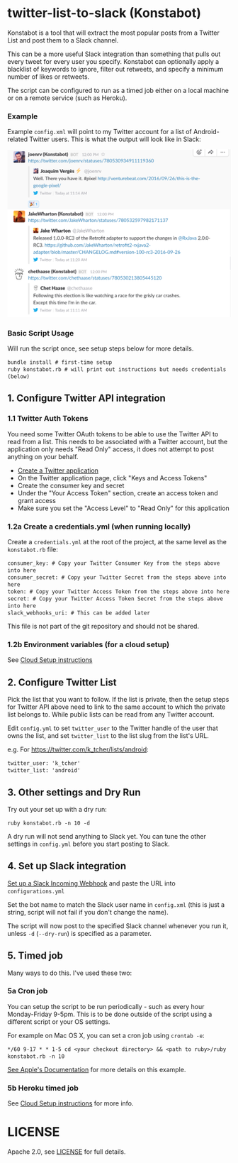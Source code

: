 # twitter-list-to-slack (Konstabot)

Konstabot is a tool that will extract the most popular posts from a Twitter List and post them to a Slack channel.

This can be a more useful Slack integration than something that pulls out every tweet for every user you specify. Konstabot can optionally apply a blacklist of keywords to ignore, filter out retweets, and specify a minimum number of likes or retweets.

The script can be configured to run as a timed job either on a local machine or on a
remote service (such as Heroku).

### Example

Example `config.xml` will point to my Twitter account for a list of Android-related Twitter users. This is what the output will look like in Slack:

<img src="Konstabot_example.png" alt="Screenshot of an example of Slack integration" width="600px"/>

### Basic Script Usage

Will run the script once, see setup steps below for more details.

    bundle install # first-time setup
    ruby konstabot.rb # will print out instructions but needs credentials (below)

## 1. Configure Twitter API integration

### 1.1 Twitter Auth Tokens
You need some Twitter OAuth tokens to be able to use the Twitter API to read from a list. This needs to be associated with a Twitter account, but the application only needs "Read Only" access, it does not attempt to post anything on your behalf.

* [Create a Twitter application](https://apps.twitter.com/)
* On the Twitter application page, click "Keys and Access Tokens"
* Create the consumer key and secret
* Under the "Your Access Token" section, create an access token and grant access
* Make sure you set the "Access Level" to "Read Only" for this application

### 1.2a Create a credentials.yml (when running locally)

Create a `credentials.yml` at the root of the project, at the same level as the `konstabot.rb` file:

    consumer_key: # Copy your Twitter Consumer Key from the steps above into here
    consumer_secret: # Copy your Twitter Secret from the steps above into here
    token: # Copy your Twitter Access Token from the steps above into here
    secret: # Copy your Twitter Access Token Secret from the steps above into here
    slack_webhooks_uri: # This can be added later

This file is not part of the git repository and should not be shared.

### 1.2b Environment variables (for a cloud setup)
See [Cloud Setup instructions](CloudSetup.md)

## 2. Configure Twitter List
Pick the list that you want to follow. If the list is private, then the setup steps for Twitter API above need to link to the same account to which the private list belongs to. While public lists can be read from any Twitter account.

Edit `config.yml` to set `twitter_user` to the Twitter handle of the user that owns the list, and set `twitter_list` to the list slug from the list's URL.

e.g. For https://twitter.com/k_tcher/lists/android:

    twitter_user: 'k_tcher'
    twitter_list: 'android'

## 3. Other settings and Dry Run
Try out your set up with a dry run:

    ruby konstabot.rb -n 10 -d

A dry run will not send anything to Slack yet. You can tune the other settings in `config.yml` before you start posting to Slack.

## 4. Set up Slack integration

[Set up a Slack Incoming Webhook](https://api.slack.com/custom-integrations) and paste the URL into `configurations.yml`

Set the bot name to match the Slack user name in `config.xml` (this is just a string, script will not fail if you don't change the name).

The script will now post to the specified Slack channel whenever you run it, unless `-d` (`--dry-run`) is specified as a parameter.

## 5. Timed job

Many ways to do this. I've used these two:

### 5a Cron job

You can setup the script to be run periodically - such as every hour Monday-Friday 9-5pm. This is to be done outside of the script using a different script or your OS settings.

For example on Mac OS X, you can set a cron job using `crontab -e`:

    */60 9-17 * * 1-5 cd <your checkout directory> && <path to ruby>/ruby konstabot.rb -n 10

[See Apple's Documentation](https://developer.apple.com/library/content/documentation/MacOSX/Conceptual/BPSystemStartup/Chapters/ScheduledJobs.html) for more details on this example.

### 5b Heroku timed job
See [Cloud Setup instructions](CloudSetup.md) for more info.

# LICENSE

Apache 2.0, see [LICENSE](LICENSE) for full details.
